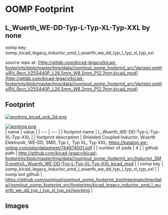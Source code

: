 # OOMP Footprint  
## L_Wuerth_WE-DD-Typ-L-Typ-XL-Typ-XXL  by none  
  
oomp key: oomp_kicad_legacy_inductor_smd_l_wuerth_we_dd_typ_l_typ_xl_typ_xxl  
  
source repo at: [http://gitlab.com/kicad-legacy/kicad-footprints/blob/master/tmp/data//oomlout_oomp_footprint_src/Varistor.pretty/RV_Rect_V25S440P_L26.5mm_W8.2mm_P12.7mm.kicad_mod](http://gitlab.com/kicad-legacy/kicad-footprints/blob/master/tmp/data//oomlout_oomp_footprint_src/Varistor.pretty/RV_Rect_V25S440P_L26.5mm_W8.2mm_P12.7mm.kicad_mod)  
## Footprint  
  
[![working_kicad_pcb_3d.png](working_kicad_pcb_3d_600.png)](working_kicad_pcb_3d.png)  
  
[![working.png](working_600.png)](working.png)  
| name | value | 
| --- | --- | 
| footprint name | L_Wuerth_WE-DD-Typ-L-Typ-XL-Typ-XXL | 
| footprint description | Shielded Coupled Inductor, Wuerth Elektronik, WE-DD, SMD, Typ L, Typ XL, Typ XXL, https://katalog.we-online.com/pbs/datasheet/744874001.pdf | 
| number of pads | 4 | 
| github path | http://github.com/kicad-legacy/kicad-footprints/blob/master/tmp/data//oomlout_oomp_footprint_src/Inductor_SMD.pretty/L_Wuerth_WE-DD-Typ-L-Typ-XL-Typ-XXL.kicad_mod | 
| oomp key | oomp_kicad_legacy_inductor_smd_l_wuerth_we_dd_typ_l_typ_xl_typ_xxl | 
| oomp bot github | https://github.com/oomlout/oomlout_oomp_footprint_bot/tree/main/tmp/data//oomlout_oomp_footprint_src/footprints/kicad_legacy_inductor_smd_l_wuerth_we_dd_typ_l_typ_xl_typ_xxl/working | 
## Images  
